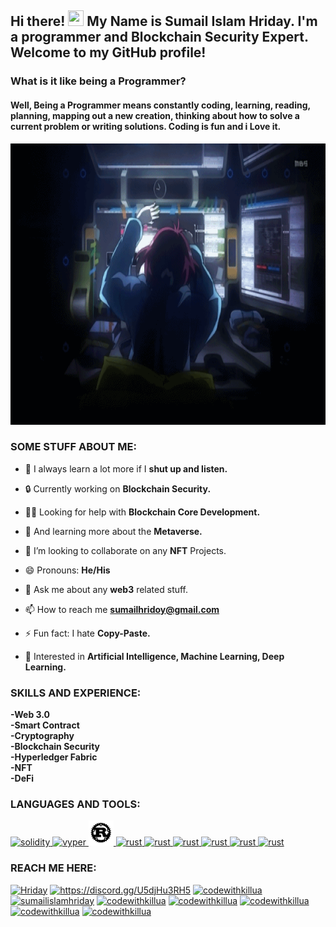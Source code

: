 <h2>Hi there! <img src="https://camo.githubusercontent.com/e8e7b06ecf583bc040eb60e44eb5b8e0ecc5421320a92929ce21522dbc34c891/68747470733a2f2f6d656469612e67697068792e636f6d2f6d656469612f6876524a434c467a6361737252346961377a2f67697068792e676966" height="25" width="25"/></a>
  My Name is Sumail Islam Hriday. I'm a programmer and Blockchain Security Expert. Welcome to my GitHub profile!</h2>
  <h3>What is it like being a Programmer?</h3>
  <h4>Well, Being a Programmer means constantly coding, learning, reading, planning, mapping out a new creation, thinking about how to solve a current problem or writing solutions. Coding is fun and i Love it.</h4>


<img src="https://raw.githubusercontent.com/arneja-arnav/arneja-arnav/main/CS-gif.gif" alt="cryptokillua" height="450" width="900"/></a>
  
</b></pre>
<h3 align="left">SOME STUFF ABOUT ME:</h3>

- 🧠 I always learn a lot more if I **shut up and listen.**
 
- 🔒 Currently working on **Blockchain Security.**

- 🧑‍💻 Looking for help with **Blockchain Core Development.**

- 🥽 And learning more about the **Metaverse.**

- 🌉 I’m looking to collaborate on any **NFT** Projects.

- 😄 Pronouns: **He/His**

- 💬 Ask me about any **web3** related stuff.

- 📫 How to reach me **sumailhridoy@gmail.com**

- ⚡ Fun fact: I hate **Copy-Paste.**

- 🤖 Interested in **Artificial Intelligence, Machine Learning, Deep Learning.**


<h3 align="left">SKILLS AND EXPERIENCE:</h3>
<div> <b>-Web 3.0</b></div>
<div> <b>-Smart Contract</b></div>
<div> <b>-Cryptography</b></div>
<div> <b>-Blockchain Security</b></div>
<div> <b>-Hyperledger Fabric</b></div>
<div> <b>-NFT</b></div>
<div> <b>-DeFi</b></div>


<h3 align="left">LANGUAGES AND TOOLS:</h3>
<div align="left">
  <a href="https://docs.soliditylang.org" target="_blank" rel="noreferrer"> <img src="https://img.icons8.com/ios-filled/50/000000/solidity.png" alt="solidity" width="40"           height="40"/> </a>
  <a href="https://www.rust-lang.org" target="_blank" rel="noreferrer"> <img src="https://vyper.readthedocs.io/en/stable/_images/vyper-logo-transparent.svg" alt="vyper" width="40" height="40"/> </a>
  <a href="https://www.rust-lang.org" target="_blank" rel="noreferrer"> <img src="https://raw.githubusercontent.com/devicons/devicon/master/icons/rust/rust-plain.svg" alt="rust" width="40" height="40"/> </a>
<a href="https://www.javascript.com" target="_blank" rel="noreferrer"> <img src="https://img.icons8.com/ios-filled/50/000000/javascript-logo.png" alt="rust" width="40" height="40"/> </a>
<a href="https://www.python.org" target="_blank" rel="noreferrer"> <img src="https://img.icons8.com/ios-filled/50/000000/python.png" alt="rust" width="40" height="40"/> </a>
<a href="https://en.wikipedia.org/wiki/C%2B%2B" target="_blank" rel="noreferrer"> <img src="https://img.icons8.com/ios-filled/50/000000/c-plus-plus-logo.png" alt="rust" width="40" height="40"/> </a>
<a href="https://docs.microsoft.com/en-us/dotnet/csharp" target="_blank" rel="noreferrer"> <img src="https://img.icons8.com/ios-filled/50/000000/c-sharp-logo.png" alt="rust" width="40" height="40"/> </a>
<a href="https://www.java.com" target="_blank" rel="noreferrer"> <img src="https://img.icons8.com/ios-filled/50/000000/java-coffee-cup-logo--v1.png" alt="rust" width="40" height="40"/> </a>
<a href="https://go.dev" target="_blank" rel="noreferrer"> <img src="https://img.icons8.com/ios-filled/50/000000/go.png" alt="rust" width="40" height="40"/> </a>

  <h3>REACH ME HERE:</h3>
<p align="left">
<a href="https://www.linkedin.com/in/sumailislamhriday" target="blank"><img src="https://img.icons8.com/glyph-neue/64/000000/linkedin-circled.png" alt="Hriday" height="40" width="40" /></a>
<a href="https://discord.gg/https://discord.gg/U5djHu3RH5" target="blank"><img src="https://img.icons8.com/ios-filled/50/000000/discord-logo.png" alt="https://discord.gg/U5djHu3RH5" height="40" width="40" /></a>
<a href="https://instagram.com/csumailislamhriday" target="blank"><img src="https://img.icons8.com/fluency-systems-filled/48/000000/instagram-new.png" alt="codewithkillua" height="40" width="40" /></a>
<a href="https://fb.com/sumailislamhriday" target="blank"><img src="https://img.icons8.com/ios-filled/50/000000/facebook-new.png" alt="sumailislamhriday" height="40" width="40" /></a> 
<a href="https://twitter.com/codewithkillua" target="blank"><img src="https://img.icons8.com/ios-filled/50/000000/twitter-circled--v1.png" alt="codewithkillua" height="40" width="40" /></a>
<a href="https://hashnode.com/@codewithkillua" target="blank"><img src="https://img.icons8.com/ios-filled/50/000000/circled-h.png" alt="codewithkillua" height="40" width="40" /></a>
<a href="https://www.hackerrank.com/codewithkillua" target="blank"><img src="https://img.icons8.com/windows/32/000000/hackerrank.png" alt="codewithkillua" height="40" width="40" /></a>
<a href="https://www.reddit.com/user/codewithkillua" target="blank"><img src="https://img.icons8.com/glyph-neue/64/000000/reddit.png" alt="codewithkillua" height="40" width="40" /></a>  
<a href="https://www.youtube.com/c/codewithkillua" target="blank"><img src="https://img.icons8.com/ios-filled/50/000000/youtube-play.png" alt="codewithkillua" height="40" width="40" /></a> 
</div>
